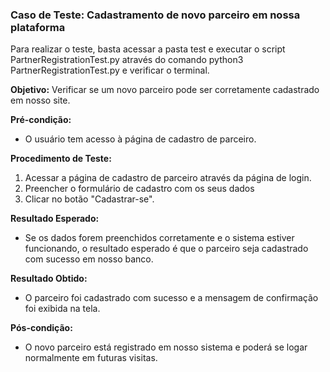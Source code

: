 ### Caso de Teste: Cadastramento de novo parceiro em nossa plataforma

Para realizar o teste, basta acessar a pasta test e executar o script PartnerRegistrationTest.py através do comando python3 PartnerRegistrationTest.py e verificar o terminal.

**Objetivo:** Verificar se um novo parceiro pode ser corretamente cadastrado em nosso site.

**Pré-condição:**
- O usuário tem acesso à página de cadastro de parceiro.

**Procedimento de Teste:**

1. Acessar a página de cadastro de parceiro através da página de login.
2. Preencher o formulário de cadastro com os seus dados
3. Clicar no botão "Cadastrar-se".

**Resultado Esperado:**

- Se os dados forem preenchidos corretamente e o sistema estiver funcionando, o resultado esperado é que o parceiro seja cadastrado com sucesso em nosso banco.

**Resultado Obtido:**

- O parceiro foi cadastrado com sucesso e a mensagem de confirmação foi exibida na tela.

**Pós-condição:**

- O novo parceiro está registrado em nosso sistema e poderá se logar normalmente em futuras visitas.
